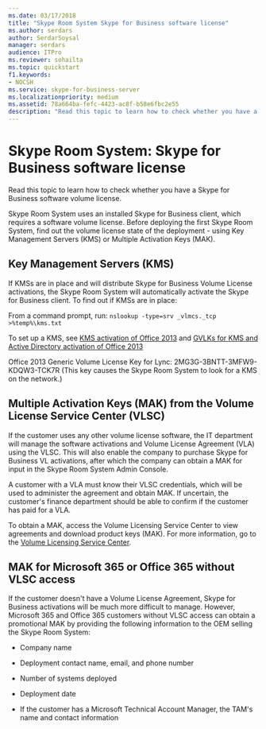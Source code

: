 ```yaml
---
ms.date: 03/17/2018
title: "Skype Room System Skype for Business software license"
ms.author: serdars
author: SerdarSoysal
manager: serdars
audience: ITPro
ms.reviewer: sohailta
ms.topic: quickstart
f1.keywords:
- NOCSH
ms.service: skype-for-business-server
ms.localizationpriority: medium
ms.assetid: 78a664ba-fefc-4423-ac8f-b58e6fbc2e55
description: "Read this topic to learn how to check whether you have a Skype for Business software volume license."
---
```


# Skype Room System: Skype for Business software license
 
Read this topic to learn how to check whether you have a Skype for Business software volume license. 
  
Skype Room System uses an installed Skype for Business client, which requires a software volume license. Before deploying the first Skype Room System, find out the volume license state of the deployment - using Key Management Servers (KMS) or Multiple Activation Keys (MAK).
  
## Key Management Servers (KMS)

If KMSs are in place and will distribute Skype for Business Volume License activations, the Skype Room System will automatically activate the Skype for Business client. To find out if KMSs are in place:
  
From a command prompt, run:  `nslookup -type=srv _vlmcs._tcp >%temp%\kms.txt`
  
To set up a KMS, see [KMS activation of Office 2013](/previous-versions/office/office-2013-resource-kit/ee624357(v=office.15)) and [GVLKs for KMS and Active Directory activation of Office 2013](/DeployOffice/vlactivation/gvlks)
  
Office 2013 Generic Volume License Key for Lync: 2MG3G-3BNTT-3MFW9-KDQW3-TCK7R (This key causes the Skype Room System to look for a KMS on the network.)
  
## Multiple Activation Keys (MAK) from the Volume License Service Center (VLSC)

If the customer uses any other volume license software, the IT department will manage the software activations and Volume License Agreement (VLA) using the VLSC. This will also enable the company to purchase Skype for Business VL activations, after which the company can obtain a MAK for input in the Skype Room System Admin Console.
  
A customer with a VLA must know their VLSC credentials, which will be used to administer the agreement and obtain MAK. If uncertain, the customer's finance department should be able to confirm if the customer has paid for a VLA.
  
To obtain a MAK, access the Volume Licensing Service Center to view agreements and download product keys (MAK). For more information, go to the [Volume Licensing Service Center](https://www.microsoft.com/Licensing/servicecenter/default.aspx). 
  
## MAK for Microsoft 365 or Office 365 without VLSC access

If the customer doesn't have a Volume License Agreement, Skype for Business activations will be much more difficult to manage. However, Microsoft 365 and Office 365 customers without VLSC access can obtain a promotional MAK by providing the following information to the OEM selling the Skype Room System:
  
- Company name
    
- Deployment contact name, email, and phone number
    
- Number of systems deployed
    
- Deployment date
    
- If the customer has a Microsoft Technical Account Manager, the TAM's name and contact information

